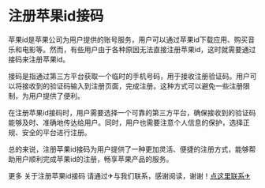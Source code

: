 # 注册苹果id接码

苹果id是苹果公司为用户提供的账号服务，用户可以通过苹果id下载应用、购买音乐和电影等。然而，有些用户由于各种原因无法直接注册苹果id，这时就需要通过接码来注册苹果id。

接码是指通过第三方平台获取一个临时的手机号码，用于接收注册验证码。用户可以将接收到的验证码输入到注册页面，完成注册。这种方式可以避免一些注册限制，为用户提供了便利。

在注册苹果id接码时，用户需要选择一个可靠的第三方平台，确保接收到的验证码能够及时、准确地传达给用户。同时，用户也需要注意个人信息的保护，选择正规、安全的平台进行注册。

总的来说，注册苹果id接码为用户提供了一种更加灵活、便捷的注册方式，能够帮助用户顺利完成苹果id的注册，畅享苹果产品的服务。

更多 关于注册苹果id接码 请通过✈与我们联系，感谢阅读，谢谢！[点这里联系✈](https://ww.k02.cc)